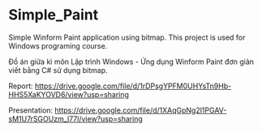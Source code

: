 # Simple_Paint
Simple Winform Paint application using bitmap. This project is used for Windows programing course.

Đồ án giữa kì môn Lập trình Windows - Ứng dụng Winform Paint đơn giản viết bằng C# sử dụng bitmap.

Report: https://drive.google.com/file/d/1rDPsgYPFM0UHYsTn9Hb-HHS5XaKYOVD6/view?usp=sharing

Presentation: https://drive.google.com/file/d/1XAqGpNg2l1PGAV-sM1U7rSGOUzm_l77l/view?usp=sharing
